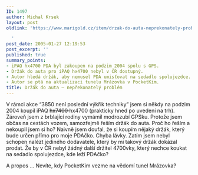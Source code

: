```yaml
---
ID: 1497
author: Michal Krsek
layout: post
oldlink: 'https://www.marigold.cz/item/drzak-do-auta-neprekonately-problem

  '
post_date: 2005-01-27 12:19:53
post_excerpt: ''
published: true
summary_points:
- iPAQ hx4700 PDA byl zakoupen na podzim 2004 spolu s GPS.
- Držák do auta pro iPAQ hx4700 nebyl v ČR dostupný.
- Autor hledá držák, aby nemusel PDA umisťovat na sedadlo spolujezdce.
- Autor se ptá na aktualizaci tunelu Mrázovka v PocketKim.
title: Držák do auta – nepřekonatelý problém
---
```


<p>V rámci akce &#8220;3850 není poslední výkřik techniky&#8221; jsem si někdy na podzim 2004 koupil iPAQ <strike>hx7400 </strike>hx4700 (prakticky hned po uvedení na trh). Zároveň jsem z brblající rodiny vymámil modrozubí GPSku. Protože jsem občas na cestách vozem, samozřejmě řeším držák do auta. Proč ho řeším a nekoupil jsem si ho? Naivně jsem doufal, že si koupím nějaký držák, který bude určen přímo pro moje PDAčko. Chyba lávky. Zatím jsem nebyl schopen nalézt jediného dodavatele, který by mi takový držák dokázal prodat. Že by v ČR nebyl žádný další držitel 4700vky, který nechce koukat na sedadlo spolujezdce, kde leží PDAčko? </p>
<p>A propos &#8230; Nevíte, kdy PocketKim vezme na vědomí tunel Mrázovka?
</p>